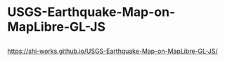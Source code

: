 # USGS-Earthquake-Map-on-MapLibre-GL-JS
##
https://shi-works.github.io/USGS-Earthquake-Map-on-MapLibre-GL-JS/
